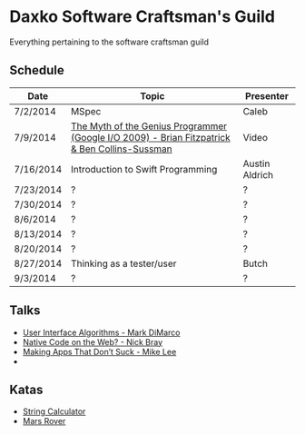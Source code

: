 Daxko Software Craftsman's Guild
=====

Everything pertaining to the software craftsman guild

## Schedule

| Date       | Topic                     | Presenter |
| ---------- | ------------------------- | --------- |
| 7/2/2014   | MSpec                     | Caleb     |
| 7/9/2014   | [The Myth of the Genius Programmer (Google I/O 2009) - Brian Fitzpatrick & Ben Collins-Sussman](https://www.youtube.com/watch?v=0SARbwvhupQ) | Video         |
| 7/16/2014  | Introduction to Swift Programming                         | Austin Aldrich         |
| 7/23/2014  | ?                         | ?         |
| 7/30/2014  | ?                         | ?         |
| 8/6/2014   | ?                         | ?         |
| 8/13/2014  | ?                         | ?         |
| 8/20/2014  | ?                         | ?         |
| 8/27/2014  | Thinking as a tester/user | Butch     |
| 9/3/2014   | ?                         | ?         |

## Talks

* [User Interface Algorithms - Mark DiMarco](http://www.youtube.com/watch?v=90NsjKvz9Ns)
* [Native Code on the Web? - Nick Bray](http://www.youtube.com/watch?v=-xNZYr40QOk)
* [Making Apps That Don’t Suck - Mike Lee](http://www.infoq.com/presentations/Making-Apps-That-Dont-Suck)
* 
## Katas

* [String Calculator](http://osherove.com/tdd-kata-1/)
* [Mars Rover](http://dallashackclub.com/rover)
